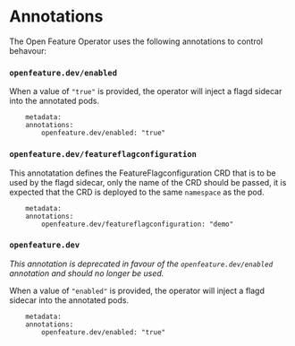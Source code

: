 # Annotations

The Open Feature Operator uses the following annotations to control behavour: 

### `openfeature.dev/enabled`
When a value of `"true"` is provided, the operator will inject a flagd sidecar into the annotated pods.
```
    metadata:
    annotations:
        openfeature.dev/enabled: "true"
```

### `openfeature.dev/featureflagconfiguration`
This annotatation defines the FeatureFlagconfiguration CRD that is to be used by the flagd sidecar, only the name of the CRD should be passed, it is expected that the CRD is deployed to the same `namespace` as the pod.
```
    metadata:
    annotations:
        openfeature.dev/featureflagconfiguration: "demo"
```

### `openfeature.dev`
*This annotation is deprecated in favour of the `openfeature.dev/enabled` annotation and should no longer be used.* 

When a value of `"enabled"` is provided, the operator will inject a flagd sidecar into the annotated pods.
```
    metadata:
    annotations:
        openfeature.dev/enabled: "true"
